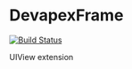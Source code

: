 # DevapexFrame

[![Build Status](https://travis-ci.org/apexist/DevapexFrame.svg?branch=master)](https://travis-ci.org/apexist/DevapexFrame)

UIView extension
